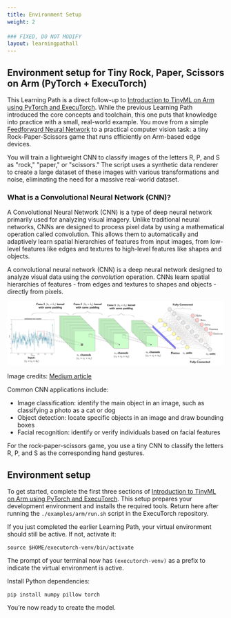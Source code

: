 ```yaml
---
title: Environment Setup
weight: 2

### FIXED, DO NOT MODIFY
layout: learningpathall
---
```


## Environment setup for Tiny Rock, Paper, Scissors on Arm (PyTorch + ExecuTorch)



This Learning Path is a direct follow-up to [Introduction to TinyML on Arm using PyTorch and ExecuTorch](/learning-paths/embedded-and-microcontrollers/introduction-to-tinyml-on-arm). While the previous Learning Path introduced the core concepts and toolchain, this one puts that knowledge into practice with a small, real-world example. You move from a simple [Feedforward Neural Network](/learning-paths/embedded-and-microcontrollers/introduction-to-tinyml-on-arm/4-build-model) to a practical computer vision task: a tiny Rock-Paper-Scissors game that runs efficiently on Arm-based edge devices.

You will train a lightweight CNN to classify images of the letters R, P, and S as "rock," "paper," or "scissors." The script uses a synthetic data renderer to create a large dataset of these images with various transformations and noise, eliminating the need for a massive real-world dataset.

### What is a Convolutional Neural Network (CNN)?
A Convolutional Neural Network (CNN) is a type of deep neural network primarily used for analyzing visual imagery. Unlike traditional neural networks, CNNs are designed to process pixel data by using a mathematical operation called convolution. This allows them to automatically and adaptively learn spatial hierarchies of features from input images, from low-level features like edges and textures to high-level features like shapes and objects.

A convolutional neural network (CNN) is a deep neural network designed to analyze visual data using the *convolution* operation. CNNs learn spatial hierarchies of features - from edges and textures to shapes and objects - directly from pixels.

![Conceptual diagram of a convolutional neural network alt-text#center](image.png "Conceptual CNN diagram")

Image credits: [Medium article](https://medium.com/@atul_86537/learning-ml-from-first-principles-c-linux-the-rick-and-morty-way-convolutional-neural-c76c3df511f4)


Common CNN applications include:

- Image classification: identify the main object in an image, such as classifying a photo as a cat or dog
- Object detection: locate specific objects in an image and draw bounding boxes
- Facial recognition: identify or verify individuals based on facial features

For the rock-paper-scissors game, you use a tiny CNN to classify the letters R, P, and S as the corresponding hand gestures.

## Environment setup

To get started, complete the first three sections of [Introduction to TinyML on Arm using PyTorch and ExecuTorch](/learning-paths/embedded-and-microcontrollers/introduction-to-tinyml-on-arm). This setup prepares your development environment and installs the required tools. Return here after running the `./examples/arm/run.sh` script in the ExecuTorch repository.

If you just completed the earlier Learning Path, your virtual environment should still be active. If not, activate it:

```console
source $HOME/executorch-venv/bin/activate
```
The prompt of your terminal now has `(executorch-venv)` as a prefix to indicate the virtual environment is active.

Install Python dependencies:

```console
pip install numpy pillow torch
```

You’re now ready to create the model.
